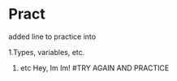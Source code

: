 # Pract
added line to practice into

1.Types, variables, etc. 
1. etc
Hey, Im Im!
#TRY AGAIN AND PRACTICE
